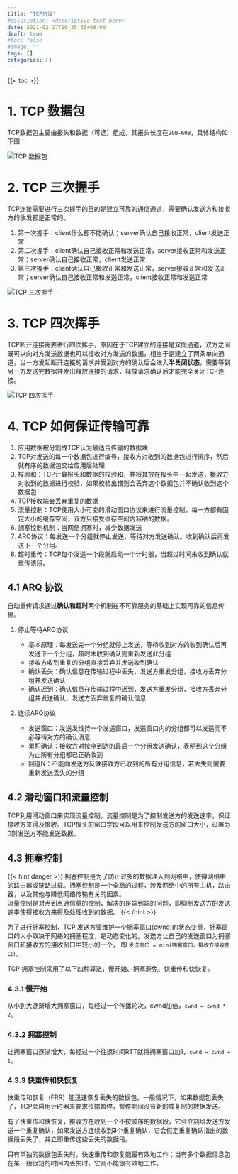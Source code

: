 ```yaml
---
title: "TCP协议"
#description: <descriptive text here>
date: 2021-02-27T10:35:35+08:00
draft: true
#toc: false
#image: ""
tags: []
categories: []
---
```


{{< toc >}}

# 1. TCP 数据包
TCP数据包主要由报头和数据（可选）组成，其报头长度在`20B-60B`，具体结构如下图：

![TCP 数据包](pbasic/cn-tcp-1.png)

# 2. TCP 三次握手
TCP连接需要进行三次握手的目的是建立可靠的通信通道，需要确认发送方和接收方的收发都是正常的。
1. 第一次握手：client什么都不能确认；server确认自己接收正常，client发送正常
2. 第二次握手：client确认自己接收正常和发送正常，server接收正常和发送正常；server确认自己接收正常，client发送正常
3. 第三次握手：client确认自己接收正常和发送正常，server接收正常和发送正常；server确认自己接收正常和发送正常，client接收正常和发送正常

![TCP 三次握手](pbasic/cn-tcp-2.png)

# 3. TCP 四次挥手
TCP断开连接需要进行四次挥手，原因在于TCP建立的连接是双向通道，双方之间既可以向对方发送数据也可以接收对方发送的数据，相当于是建立了两条单向通道，当一方发起断开连接的请求并受到对方的确认后会进入**半关闭状态**，需要等到另一方发送完数据并发出释放连接的请求，释放请求确认后才能完全关闭TCP连接。

![TCP 四次挥手](pbasic/cn-tcp-3.png)

# 4. TCP 如何保证传输可靠
1. 应用数据被分割成TCP认为最适合传输的数据块
2. TCP对发送的每一个数据包进行编号，接收方对收到的数据包进行排序，然后就有序的数据包交给应用层处理
3. 校验和：TCP计算报头和数据的校验和，并将其放在报头中一起发送，接收方对收到的数据进行校验，如果校验出错则会丢弃这个数据包并不确认收到这个数据包
4. TCP接收端会丢弃重复的数据
5. 流量控制：TCP使用大小可变的滑动窗口协议来进行流量控制，每一方都有固定大小的缓存空间，双方只接受缓存空间内容纳的数据。
6. 拥塞控制机制：当网络拥塞时，减少数据发送
7. ARQ协议：每发送一个分组就停止发送，等待对方发送确认。收到确认后再发送下一个分组。
8. 超时重传：TCP每个发送一个段就启动一个计时器，当超过时间未收到确认就重传该段。

## 4.1 ARQ 协议
自动重传请求通过**确认和超时**两个机制在不可靠服务的基础上实现可靠的信息传输。
1. 停止等待ARQ协议
   - 基本原理：每发送完一个分组就停止发送，等待收到对方的收到确认后再发送下一个分组，超时未收到确认则重新发送此分组
   - 接收方收到重复的分组直接丢弃并发送收到确认
   - 确认丢失：确认信息在传输过程中丢失，发送方重发分组，接收方丢弃分组并发送确认
   - 确认迟到：确认信息在传输过程中迟到，发送方重发分组，接收方丢弃分组并发送确认，发送方丢弃重复的确认信息

2. 连续ARQ协议
   - 发送窗口：发送发维持一个发送窗口，发送窗口内的分组都可以发送而不必等待对方的确认消息
   - 累积确认：接收方对按序到达的最后一个分组发送确认，表明到这个分组为止所有分组都已正确收到
   - 回退N：不能向发送方反映接收方已收到的所有分组信息，若丢失则需要重新发送丢失的分组

## 4.2 滑动窗口和流量控制
TCP利用滑动窗口来实现流量控制。流量控制是为了控制发送方的发送速率，保证接收方来得及接收。TCP报头的窗口字段可以用来控制发送方的窗口大小，设置为0则发送方不能发送数据。

## 4.3 拥塞控制
{{< hint danger >}}
拥塞控制是为了防止过多的数据注入到网络中，使得网络中的路由器或链路过载。拥塞控制是一个全局的过程，涉及网络中的所有主机，路由器，以及其他与降低网络传输有关的因素。  
流量控制是对点到点通信量的控制，解决的是端到端的问题，即抑制发送方的发送速率使得接收方来得及处理收到的数据。
{{< /hint >}}

为了进行拥塞控制，TCP 发送方要维护一个拥塞窗口(cwnd)的状态变量，拥塞窗口的大小取决于网络的拥塞程度，是动态变化的。发送方让自己的发送窗口为拥塞窗口和接收方的接收窗口中较小的一个， 即 `发送窗口 = min(拥塞窗口，接收方接收窗口)`。

TCP 拥塞控制采用了以下四种算法，慢开始、拥塞避免、快重传和快恢复。

### 4.3.1 慢开始
从小到大逐渐增大拥塞窗口，每经过一个传播轮次，cwnd加倍，`cwnd = cwnd * 2`。

### 4.3.2 拥塞控制
让拥塞窗口逐渐增大，每经过一个往返时间RTT就将拥塞窗口加1，`cwnd = cwnd + 1`。

### 4.3.3 快重传和快恢复
快重传和恢复（FRR）能迅速恢复丢失的数据包。一般情况下，如果数据包丢失了，TCP会启用计时器来要求传输暂停，暂停期间没有新的或复制的数据发送。

有了快重传和快恢复，接收方在收到一个不按顺序的数据段，它会立刻给发送方发送一个重复确认，如果发送方连续收到**3**个重复确认，它会假定重复确认指出的数据段丢失了，并立即重传这些丢失的数据段。

只有单独的数据包丢失时，快速重传和恢复能最有效地工作；当有多个数据信息包在某一段很短的时间内丢失时，它则不能很有效地工作。